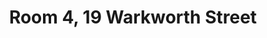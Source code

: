 ---
basin: 'Yes'
cudn: false
floor: First
grade: 6
images: []
living_room: 'No'
location: 19 Warkworth Street
name: '4'
network: Wireless Only
title: Room 4, 19 Warkworth Street
---